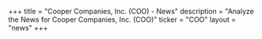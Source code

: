 +++
title = "Cooper Companies, Inc. (COO) - News"
description = "Analyze the News for Cooper Companies, Inc. (COO)"
ticker = "COO"
layout = "news"
+++

